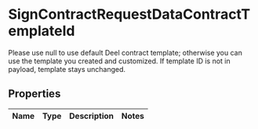 

# SignContractRequestDataContractTemplateId

Please use null to use default Deel contract template; otherwise you can use the template you created and customized. If template ID is not in payload, template stays unchanged.

## Properties

| Name | Type | Description | Notes |
|------------ | ------------- | ------------- | -------------|



